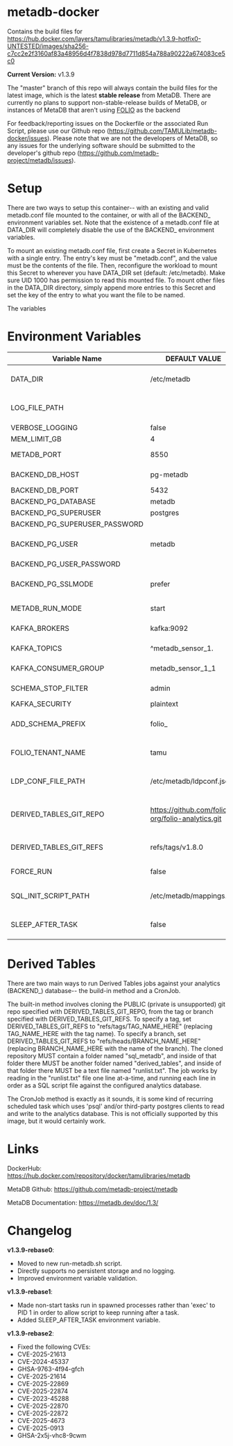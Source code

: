 # metadb-docker

Contains the build files for https://hub.docker.com/layers/tamulibraries/metadb/v1.3.9-hotfix0-UNTESTED/images/sha256-c7cc2e2f3160af83a48956d4f7838d978d7711d854a788a90222a674083ce5c0

**Current Version:** v1.3.9

The "master" branch of this repo will always contain the build files for the latest image, which is the latest **stable release** from MetaDB. There are currently no plans to support non-stable-release builds of MetaDB, or instances of MetaDB that aren't using [FOLIO](https://folio.org/) as the backend

For feedback/reporting issues on the Dockerfile or the associated Run Script, please use our Github repo (https://github.com/TAMULib/metadb-docker/issues). Please note that we are not the developers of MetaDB, so any issues for the underlying software should be submitted to the developer's github repo (https://github.com/metadb-project/metadb/issues).

# Setup

There are two ways to setup this container-- with an existing and valid metadb.conf file mounted to the container, or with all of the BACKEND_ environment variables set. Note that the existence of a metadb.conf file at DATA_DIR will completely disable the use of the BACKEND_ environment variables.

To mount an existing metadb.conf file, first create a Secret in Kubernetes with a single entry. The entry's key must be "metadb.conf", and the value must be the contents of the file. Then, reconfigure the workload to mount this Secret to wherever you have DATA_DIR set (default: /etc/metadb). Make sure UID 1000 has permission to read this mounted file. To mount other files in the DATA_DIR directory, simply append more entries to this Secret and set the key of the entry to what you want the file to be named.

The variables 

# Environment Variables
|        Variable Name        |      DEFAULT VALUE                             |                     VALID OPTIONS                              |                              COMMENTS                             |
|-----------------------------|------------------------------------------------|----------------------------------------------------------------|-------------------------------------------------------------------|
|DATA_DIR                     |       /etc/metadb                              |Any path writeable to UID 1000.                                 |Point to the folder containing 'metadb.conf', or leave default.    |
|LOG_FILE_PATH                |        <null>                                  |Any path writeable to UID 1000, or empty to disable.            |Recommended to keep in persistent storage.                         |
|VERBOSE_LOGGING              |         false                                  |                     true, false                                |                                                                   |
|MEM_LIMIT_GB                 |           4                                    |                                                                |                                                                   |
|METADB_PORT                  |         8550                                   |                    1024 to 65535                               |Port this container will listen on.                                |
|BACKEND_DB_HOST              |       pg-metadb                                |                                                                |FQDN or k8s Service Name for Postgres backend.                     |
|BACKEND_DB_PORT              |         5432                                   |                    1024 to 65535                               |                                                                   |
|BACKEND_PG_DATABASE          |        metadb                                  |                                                                |Must exist ahead of time.                                          |
|BACKEND_PG_SUPERUSER         |       postgres                                 |                                                                |Optional.                                                          |
|BACKEND_PG_SUPERUSER_PASSWORD|        <null>                                  |                                                                |Optional.                                                          |
|BACKEND_PG_USER              |        metadb                                  |                                                                |Postgres User who must own BACKEND_PG_DATABASE.                    |
|BACKEND_PG_USER_PASSWORD     |        <null>                                  |                                                                |                                                                   |
|BACKEND_PG_SSLMODE           |        prefer                                  |disable, allow, prefer, require, verify-ca, verify-full         |Haven't tested with SSL yet.                                       |
|METADB_RUN_MODE              |        start                                   |        start, upgrade, sync, endsync, migrate                  |Read MetaDB docs linked below.                                     |
|KAFKA_BROKERS                |      kafka:9092                                |                                                                |Use comma-separated list for multiple brokers.                     |
|KAFKA_TOPICS                 |   ^metadb_sensor_1\.                           |                                                                |Kafka topics that MetaDB will watch.                               |
|KAFKA_CONSUMER_GROUP         |   metadb_sensor_1_1                            |                                                                |Kafka Consumer Group that MetaDB creates/joins.                    |
|SCHEMA_STOP_FILTER           |         admin                                  |                                                                |Schemas that MetaDB explicitly won't ingest.                       |
|KAFKA_SECURITY               |       plaintext                                |                    plaintext, ssl                              |Haven't tested with SSL yet.                                       |
|ADD_SCHEMA_PREFIX            |        folio_                                  |                                                                |Optional. Prepends value to schema names in analytics DB.          |
|FOLIO_TENANT_NAME            |          tamu                                  |                                                                |Optional. Removes tenant name from ingested schemas.               |
|LDP_CONF_FILE_PATH           |  /etc/metadb/ldpconf.json                      |                                                                |Only needed for "migrate" task. Mounted Secret Recommended.        |
|DERIVED_TABLES_GIT_REPO      |https://github.com/folio-org/folio-analytics.git|URL pointing to any valid git repo.                             |Must be public, must contain 'sql_metadb/derived_tables' folders.  |
|DERIVED_TABLES_GIT_REFS      |     refs/tags/v1.8.0                           |Any exisiting tag(tags)/branch(heads) in repo. Blank to disable.|Refs from DERIVED_TABLES_GIT_REPO to clone to run daily.           |
|FORCE_RUN                    |          false                                 |                      true. false                               |Force sync and endsync tasks to ALWAYS proceed.                    |
|SQL_INIT_SCRIPT_PATH         |     /etc/metadb/mappings.sql                   |Valid file path OR empty. Mounted ConfigMap recommended.        |SQL file run during init process. Include data mappings here.      |
|SLEEP_AFTER_TASK             |              false                             |                       true, false                              |If true the container stops after a task like upgrade, sync, etc   |

# Derived Tables

There are two main ways to run Derived Tables jobs against your analytics (BACKEND_) database-- the build-in method and a CronJob. 

The built-in method involves cloning the PUBLIC (private is unsupported) git repo specified with DERIVED_TABLES_GIT_REPO, from the tag or branch specified with DERIVED_TABLES_GIT_REFS. To specify a tag, set DERIVED_TABLES_GIT_REFS to "refs/tags/TAG_NAME_HERE" (replacing TAG_NAME_HERE with the tag name). To specify a branch, set DERIVED_TABLES_GIT_REFS to "refs/heads/BRANCH_NAME_HERE" (replacing BRANCH_NAME_HERE with the name of the branch). The cloned repository MUST contain a folder named "sql_metadb", and inside of that folder there MUST be another folder named "derived_tables", and inside of that folder there MUST be a text file named "runlist.txt". The job works by reading in the "runlist.txt" file one line at-a-time, and running each line in order as a SQL script file against the configured analytics database.

The CronJob method is exactly as it sounds, it is some kind of recurring scheduled task which uses 'psql' and/or third-party postgres clients to read and write to the analytics database. This is not officially supported by this image, but it would certainly work.

# Links

DockerHub: https://hub.docker.com/repository/docker/tamulibraries/metadb

MetaDB Github: https://github.com/metadb-project/metadb

MetaDB Documentation: https://metadb.dev/doc/1.3/

# Changelog

**v1.3.9-rebase0**: 
- Moved to new run-metadb.sh script.
- Directly supports no persistent storage and no logging.
- Improved environment variable validation.

**v1.3.9-rebase1**: 
- Made non-start tasks run in spawned processes rather than 'exec' to PID 1 in order to allow script to keep running after a task.
- Added SLEEP_AFTER_TASK environment variable. 

**v1.3.9-rebase2**: 
- Fixed the following CVEs:
- CVE-2025-21613
- CVE-2024-45337
- GHSA-9763-4f94-gfch
- CVE-2025-21614
- CVE-2025-22869
- CVE-2025-22874
- CVE-2023-45288
- CVE-2025-22870
- CVE-2025-22872
- CVE-2025-4673
- CVE-2025-0913
- GHSA-2x5j-vhc8-9cwm
